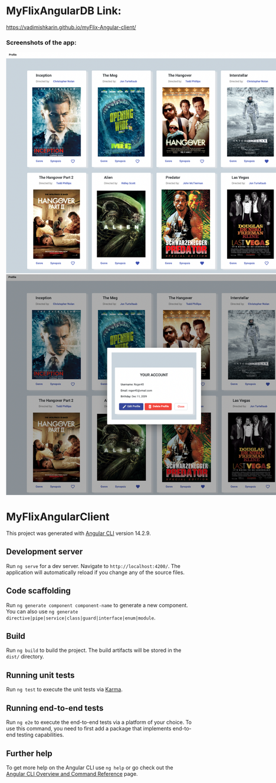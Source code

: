 # MyFlixAngularDB Link:

https://vadimishkarin.github.io/myFlix-Angular-client/

### Screenshots of the app:

<img src="src/img/myflixangulardb.png" alt="Alt text" style="display: inline-block; margin: 0 auto; max-width: 800px">

<img src="src/img/myflixangulardb1.png" alt="Alt text" style="display: inline-block; margin: 0 auto; max-width: 800px">

# MyFlixAngularClient

This project was generated with [Angular CLI](https://github.com/angular/angular-cli) version 14.2.9.

## Development server

Run `ng serve` for a dev server. Navigate to `http://localhost:4200/`. The application will automatically reload if you change any of the source files.

## Code scaffolding

Run `ng generate component component-name` to generate a new component. You can also use `ng generate directive|pipe|service|class|guard|interface|enum|module`.

## Build

Run `ng build` to build the project. The build artifacts will be stored in the `dist/` directory.

## Running unit tests

Run `ng test` to execute the unit tests via [Karma](https://karma-runner.github.io).

## Running end-to-end tests

Run `ng e2e` to execute the end-to-end tests via a platform of your choice. To use this command, you need to first add a package that implements end-to-end testing capabilities.

## Further help

To get more help on the Angular CLI use `ng help` or go check out the [Angular CLI Overview and Command Reference](https://angular.io/cli) page.
